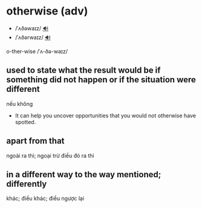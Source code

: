 # otherwise (adv)

- /ˈʌðəwaɪz/ [🔊](https://www.oxfordlearnersdictionaries.com/media/english/uk_pron/o/oth/other/otherwise__gb_1.mp3)
- /ˈʌðərwaɪz/ [🔊](https://www.oxfordlearnersdictionaries.com/media/english/us_pron/o/oth/other/otherwise__us_2.mp3)

o-ther-wise /ˈʌ-ðə-waɪz/

## used to state what the result would be if something did not happen or if the situation were different

nếu không

- It can help you uncover opportunities that you would not otherwise have spotted.

## apart from that

ngoài ra thì; ngoại trừ điều đó ra thì

## in a different way to the way mentioned; differently

khác; điều khác; điều ngược lại
